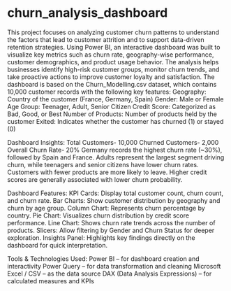 # churn_analysis_dashboard
This project focuses on analyzing customer churn patterns to understand the factors that lead to customer attrition and to support data-driven retention strategies. Using Power BI, an interactive dashboard was built to visualize key metrics such as churn rate, geography-wise performance, customer demographics, and product usage behavior.
The analysis helps businesses identify high-risk customer groups, monitor churn trends, and take proactive actions to improve customer loyalty and satisfaction.
The dashboard is based on the Churn_Modelling.csv dataset, which contains 10,000 customer records with the following key features:
Geography: Country of the customer (France, Germany, Spain)
Gender: Male or Female
Age Group: Teenager, Adult, Senior Citizen
Credit Score: Categorized as Bad, Good, or Best
Number of Products: Number of products held by the customer
Exited: Indicates whether the customer has churned (1) or stayed (0)

Dashboard Insights:
Total Customers- 10,000
Churned Customers- 2,000
Overall Churn Rate- 20%
Germany records the highest churn rate (~30%), followed by Spain and France.
Adults represent the largest segment driving churn, while teenagers and senior citizens have lower churn rates.
Customers with fewer products are more likely to leave.
Higher credit scores are generally associated with lower churn probability.

Dashboard Features:
KPI Cards: Display total customer count, churn count, and churn rate.
Bar Charts: Show customer distribution by geography and churn by age group.
Column Chart: Represents churn percentage by country.
Pie Chart: Visualizes churn distribution by credit score performance.
Line Chart: Shows churn rate trends across the number of products.
Slicers: Allow filtering by Gender and Churn Status for deeper exploration.
Insights Panel: Highlights key findings directly on the dashboard for quick interpretation.


Tools & Technologies Used:
Power BI – for dashboard creation and interactivity
Power Query – for data transformation and cleaning
Microsoft Excel / CSV – as the data source
DAX (Data Analysis Expressions) – for calculated measures and KPIs
